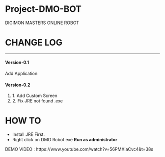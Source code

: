 # Project-DMO-BOT
DIGIMON MASTERS ONLINE ROBOT

<h1>CHANGE LOG</h1>
<hr />
<h4>Version-0.1</h4>
<p>Add Application</p>
<h4>Version-0.2</h4>
<ol>
  <li>1. Add Custom Screen</li>
  <li>2. Fix JRE not found .exe</li>
</ol>

<H1>HOW TO</h1>
<ul>
  <li>Install JRE First.</li>
  <li>Right click on DMO Robot exe <b>Run as administrator</b></li>
</ul>

<p>DEMO VIDEO : https://www.youtube.com/watch?v=56PMXiaCvc4&t=38s</p>
